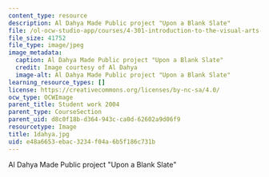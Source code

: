 ```yaml
---
content_type: resource
description: Al Dahya Made Public project "Upon a Blank Slate"
file: /ol-ocw-studio-app/courses/4-301-introduction-to-the-visual-arts-spring-2007/e48a6653ebac3234f04a6b5f186c731b_1dahya.jpg
file_size: 41752
file_type: image/jpeg
image_metadata:
  caption: Al Dahya Made Public project "Upon a Blank Slate"
  credit: Image courtesy of Al Dahya
  image-alt: Al Dahya Made Public project "Upon a Blank Slate"
learning_resource_types: []
license: https://creativecommons.org/licenses/by-nc-sa/4.0/
ocw_type: OCWImage
parent_title: Student work 2004
parent_type: CourseSection
parent_uid: d8c0f18b-d364-943c-ca0d-62602a9d06f9
resourcetype: Image
title: 1dahya.jpg
uid: e48a6653-ebac-3234-f04a-6b5f186c731b
---
```

Al Dahya Made Public project "Upon a Blank Slate"